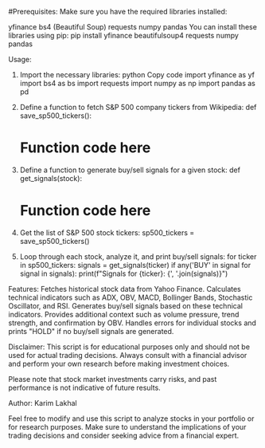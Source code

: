   #Prerequisites:
  Make sure you have the required libraries installed:
  
  yfinance
  bs4 (Beautiful Soup)
  requests
  numpy
  pandas
  You can install these libraries using pip:
  pip install yfinance beautifulsoup4 requests numpy pandas
  
  Usage:
  1. Import the necessary libraries:
  python
  Copy code
  import yfinance as yf
  import bs4 as bs
  import requests
  import numpy as np
  import pandas as pd

  2. Define a function to fetch S&P 500 company tickers from Wikipedia:
  def save_sp500_tickers():
      # Function code here
     
  3. Define a function to generate buy/sell signals for a given stock:
  def get_signals(stock):
      # Function code here
     
  4. Get the list of S&P 500 stock tickers:
  sp500_tickers = save_sp500_tickers()

  5. Loop through each stock, analyze it, and print buy/sell signals:
  for ticker in sp500_tickers:
      signals = get_signals(ticker)
      if any('BUY' in signal for signal in signals):
          print(f"Signals for {ticker}: {', '.join(signals)}")
          
  Features:
  Fetches historical stock data from Yahoo Finance.
  Calculates technical indicators such as ADX, OBV, MACD, Bollinger Bands, Stochastic Oscillator, and RSI.
  Generates buy/sell signals based on these technical indicators.
  Provides additional context such as volume pressure, trend strength, and confirmation by OBV.
  Handles errors for individual stocks and prints "HOLD" if no buy/sell signals are generated.
  
  Disclaimer:
  This script is for educational purposes only and should not be used for actual trading decisions. Always consult with a financial advisor and perform your 
  own research before making investment choices.
  
  Please note that stock market investments carry risks, and past performance is not indicative of future results.
  
  Author:
  Karim Lakhal
  
  Feel free to modify and use this script to analyze stocks in your portfolio or for research purposes. Make sure to understand the implications of your 
  trading decisions and consider seeking advice from a financial expert.
  
